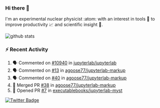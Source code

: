### Hi there 👋 

I'm an experimental nuclear physicist :atom: with an interest in tools :wrench: to improve productivity :chart_with_upwards_trend: and scientific insight :telescope:.

![github stats](https://github-readme-stats.vercel.app/api?username=agoose77&show_icons=true&hide_rank=true&hide_title=true&bg_color=30,e76445,904e95&text_color=efe3ec&icon_color=efe3ec)
<!--
**agoose77/agoose77** is a ✨ _special_ ✨ repository because its `README.md` (this file) appears on your GitHub profile.

Here are some ideas to get you started:

- 🔭 I’m currently working on ...
- 🌱 I’m currently learning ...
- 👯 I’m looking to collaborate on ...
- 🤔 I’m looking for help with ...
- 💬 Ask me about ...
- 📫 How to reach me: ...
- 😄 Pronouns: ...
- ⚡ Fun fact: ...
-->

### :zap: Recent Activity
<!--START_SECTION:activity-->
1. 🗣 Commented on [#10940](https://github.com/jupyterlab/jupyterlab/issues/10940) in [jupyterlab/jupyterlab](https://github.com/jupyterlab/jupyterlab)
2. 🗣 Commented on [#13](https://github.com/agoose77/jupyterlab-markup/issues/13) in [agoose77/jupyterlab-markup](https://github.com/agoose77/jupyterlab-markup)
3. 🗣 Commented on [#40](https://github.com/agoose77/jupyterlab-markup/issues/40) in [agoose77/jupyterlab-markup](https://github.com/agoose77/jupyterlab-markup)
4. 🎉 Merged PR [#38](https://github.com/agoose77/jupyterlab-markup/pull/38) in [agoose77/jupyterlab-markup](https://github.com/agoose77/jupyterlab-markup)
5. 💪 Opened PR [#7](https://github.com/executablebooks/jupyterlab-myst/pull/7) in [executablebooks/jupyterlab-myst](https://github.com/executablebooks/jupyterlab-myst)
<!--END_SECTION:activity-->


[![Twitter Badge](https://img.shields.io/twitter/follow/agoose77?style=flat-square&logo=Twitter&logoColor=white&color=cornflowerblue)](https://twitter.com/agoose77)

